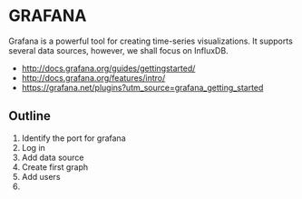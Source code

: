 # GRAFANA

Grafana is a powerful tool for creating time-series visualizations. It supports several data sources, however, we shall focus on InfluxDB.

* http://docs.grafana.org/guides/gettingstarted/
* http://docs.grafana.org/features/intro/
* https://grafana.net/plugins?utm_source=grafana_getting_started

## Outline

1. Identify the port for grafana
2. Log in
3. Add data source
4. Create first graph
5. Add users
6.
